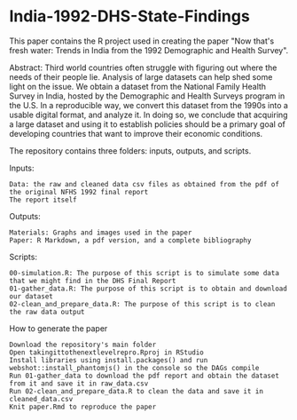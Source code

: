 # India-1992-DHS-State-Findings

This paper contains the R project used in creating the paper "Now that's fresh water: Trends in India from the 1992 Demographic and Health Survey". 

Abstract: Third world countries often struggle with figuring out where the needs of their people lie. Analysis of large datasets can help shed some light on the issue. We obtain a dataset from the National Family Health Survey in India, hosted by the Demographic and Health Surveys program in the U.S. In a reproducible way, we convert this dataset from the 1990s into a usable digital format, and analyze it. In doing so, we conclude that acquiring a large dataset and using it to establish policies should be a primary goal of developing countries that want to improve their economic conditions.

The repository contains three folders: inputs, outputs, and scripts.

Inputs:

    Data: the raw and cleaned data csv files as obtained from the pdf of the original NFHS 1992 final report
    The report itself

Outputs:

    Materials: Graphs and images used in the paper
    Paper: R Markdown, a pdf version, and a complete bibliography

Scripts:

    00-simulation.R: The purpose of this script is to simulate some data that we might find in the DHS Final Report
    01-gather_data.R: The purpose of this script is to obtain and download our dataset
    02-clean_and_prepare_data.R: The purpose of this script is to clean the raw data output

How to generate the paper
    
    Download the repository's main folder
    Open takingittothenextlevelrepro.Rproj in RStudio
    Install libraries using install.packages() and run webshot::install_phantomjs() in the console so the DAGs compile
    Run 01-gather_data to download the pdf report and obtain the dataset from it and save it in raw_data.csv
    Run 02-clean_and_prepare_data.R to clean the data and save it in cleaned_data.csv
    Knit paper.Rmd to reproduce the paper



